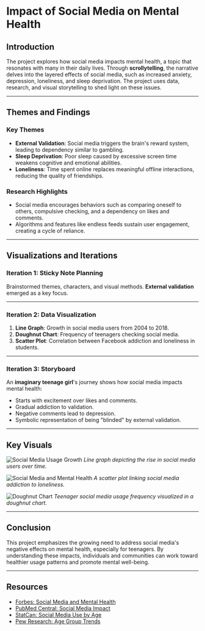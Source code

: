 # Impact of Social Media on Mental Health

## Introduction
The project explores how social media impacts mental health, a topic that resonates with many in their daily lives. Through **scrollytelling**, the narrative delves into the layered effects of social media, such as increased anxiety, depression, loneliness, and sleep deprivation. The project uses data, research, and visual storytelling to shed light on these issues.

---

## Themes and Findings

### Key Themes
- **External Validation**: Social media triggers the brain's reward system, leading to dependency similar to gambling.
- **Sleep Deprivation**: Poor sleep caused by excessive screen time weakens cognitive and emotional abilities.
- **Loneliness**: Time spent online replaces meaningful offline interactions, reducing the quality of friendships.

### Research Highlights
- Social media encourages behaviors such as comparing oneself to others, compulsive checking, and a dependency on likes and comments.
- Algorithms and features like endless feeds sustain user engagement, creating a cycle of reliance.

---

## Visualizations and Iterations

### Iteration 1: Sticky Note Planning
Brainstormed themes, characters, and visual methods. **External validation** emerged as a key focus.

---

### Iteration 2: Data Visualization
1. **Line Graph**: Growth in social media users from 2004 to 2018.
2. **Doughnut Chart**: Frequency of teenagers checking social media.
3. **Scatter Plot**: Correlation between Facebook addiction and loneliness in students.

---

### Iteration 3: Storyboard
An **imaginary teenage girl**'s journey shows how social media impacts mental health:
- Starts with excitement over likes and comments.
- Gradual addiction to validation.
- Negative comments lead to depression.
- Symbolic representation of being "blinded" by external validation.

---

## Key Visuals

![Social Media Usage Growth](https://thetosacompass.com/wp-content/uploads/2021/10/IMG_8599-900x890.jpg)
*Line graph depicting the rise in social media users over time.*

![Social Media and Mental Health](https://red.msudenver.edu/wp-content/uploads/2022/03/Social-media-mental-heatlh_RED.jpg)
*A scatter plot linking social media addiction to loneliness.*

![Doughnut Chart](https://emergeketamine.com/wp-content/uploads/2022/12/EK-How-Social-Media-Impacts-Mental-Health--scaled.jpg)
*Teenager social media usage frequency visualized in a doughnut chart.*

---

## Conclusion
This project emphasizes the growing need to address social media's negative effects on mental health, especially for teenagers. By understanding these impacts, individuals and communities can work toward healthier usage patterns and promote mental well-being.

---

## Resources
- [Forbes: Social Media and Mental Health](https://www.forbes.com/health/mind/social-media-and-mental-health/)
- [PubMed Central: Social Media Impact](https://pmc.ncbi.nlm.nih.gov/articles/PMC9817115/)
- [StatCan: Social Media Use by Age](https://www150.statcan.gc.ca/n1/pub/82-003-x/2023002/article/00002-eng.htm)
- [Pew Research: Age Group Trends](https://www.pewresearch.org/chart/social-media-use-by-age-group-over-time/)

